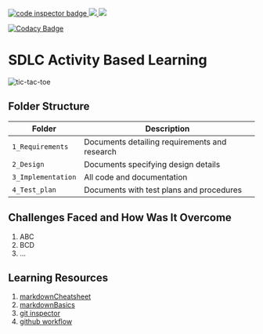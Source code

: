 <a href="https://frontend.code-inspector.com/public/user/github/chinnam-sowmya">
   <img src="https://code-inspector.com/public/badge/user/github/chinnam-sowmya?style=light" alt="code inspector badge" />
   <img  src="https://www.code-inspector.com/project/27776/score/svg" />
   <img src="https://www.code-inspector.com/project/27776/status/svg" />

</a>



[![Codacy Badge](https://app.codacy.com/project/badge/Grade/7244000ceab247a29b12f1a61dc0fee6)](https://www.codacy.com/gh/chinnam-sowmya/sowmya_stepin_Tic-tac-toe/dashboard?utm_source=github.com&amp;utm_medium=referral&amp;utm_content=chinnam-sowmya/sowmya_stepin_Tic-tac-toe&amp;utm_campaign=Badge_Grade)











# SDLC Activity Based Learning
![tic-tac-toe](https://user-images.githubusercontent.com/80390615/132171903-dc7a8320-52e4-431e-8bf0-79afc2778a19.png)


## Folder Structure
Folder             | Description
-------------------| -----------------------------------------
`1_Requirements`   | Documents detailing requirements and research
`2_Design`         | Documents specifying design details
`3_Implementation` | All code and documentation
`4_Test_plan`      | Documents with test plans and procedures
   
   

## Challenges Faced and How Was It Overcome

1. ABC
2. BCD
3. ...


## Learning Resources
1. [markdownCheatsheet](https://github.com/adam-p/markdown-here/wiki/Markdown-Cheatsheet)
2. [markdownBasics](https://guides.github.com/features/mastering-markdown/)
3. [git inspector](https://github.com/ejwa/gitinspector.git)
4. [github workflow](https://docs.github.com/en/actions/learn-github-action)

